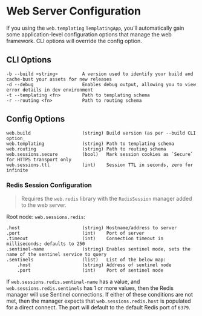 Web Server Configuration
========================
If you using the `web.templating` `TemplatingApp`, you'll automatically gain some application-level configuration 
options that manage the web framework. CLI options will override the config option.

CLI Options
-----------

    -b --build <string>         A version used to identify your build and cache-bust your assets for new releases
    -d --debug                  Enables debug output, allowing you to view error details in dev environment
    -t --templating <fn>        Path to templating schema
    -r --routing <fn>           Path to routing schema
    
Config Options
--------------

    web.build                   (string) Build version (as per --build CLI option_
    web.templating              (string) Path to templating schema
    web.routing                 (string) Path to routing schema
    web.sessions.secure         (bool)   Mark session cookies as `Secure` for HTTPS transport only
    web.sessions.ttl            (int)    Session TTL in seconds, zero for infinite

### Redis Session Configuration

> Requires the `web.redis` library with the `RedisSession` manager added to the web server.
    
Root node: `web.sessions.redis`:
    
    .host                       (string) Hostname/address to server
    .port                       (int)    Port of server
    .timeout                    (int)    Connection timeout in milliseconds; defaults to 250
    .sentinel-name              (string) Enables sentinel mode, sets the name of the sentinel service to query
    .sentinels                  (list)   List of the below map:
        .host                   (string) Address of sentinel node
        .port                   (int)    Port of sentinel node
        
If `web.sessions.redis.sentinal-name` has a value, and `web.sessions.redis.sentinels` has 1 or more values, then the 
Redis manager will use Sentinel connections. If either of these conditions are not met, then the manager expects that
`web.sessions.redis.host` is populated for a direct connect. The port will default to the default Redis port of `6379`.

